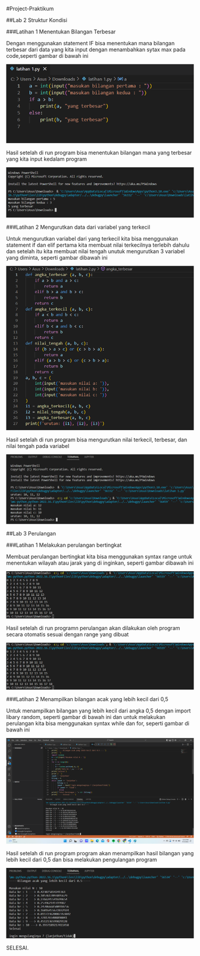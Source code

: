 #Project-Praktikum

##Lab 2 Struktur Kondisi

###Latihan 1 Menentukan Bilangan Terbesar

Dengan menggunakan statement IF bisa menentukan mana bilangan terbesar dari data yang kita input dengan menambahkan sytax max pada code,seperti gambar di bawah ini

![Gambar 1](gambar/1.png)<br>

Hasil setelah di run program bisa menentukan bilangan mana yang terbesar yang kita input kedalam program

![Gambar 2](gambar/2.png)<br>

###Latihan 2 Mengurutkan data dari variabel yang terkecil

Untuk mengurutkan variabel dari yang terkecil kita bisa menggunakan statement if dan elif pertama kita membuat nilai terkecilnya terlebih dahulu dan setelah itu kita membuat nilai tengah unutuk mengurutkan 3 variabel yang diminta, seperti gambar dibawah ini

![Gambar 3](gambar/3.png)<br>

Hasil setelah di run program bisa mengurutkan nilai terkecil, terbesar, dan nilai tengah pada variabel

![Gambar 4](gambar/4.png)<br>

##Lab 3 Perulangan

###Latihan 1 Melakukan perulangan bertingkat

Membuat perulangan bertingkat kita bisa menggunakan syntax range untuk menentukan wilayah atau jarak yang di inginkan, seperti gambar dibawah ini

![Gambar 5](gambar/5.png)<br>

Hasil setelah di run programn perulangan akan dilakukan oleh program secara otomatis sesuai dengan range yang dibuat

![Gambar 6](gambar/6.png)<br>

###Latihan 2 Menampilkan bilangan acak yang lebih kecil dari 0,5

Untuk menampilkan bilangan yang lebih kecil dari angka 0,5 dengan import libary random, seperti gambar di bawah ini dan untuk melakukan perulangan kita bisa menggunakan syntax while dan for, seperti gambar di bawah ini

![Gambar 7](gambar/7.png)<br>

Hasil setelah di run program program akan menampilkan hasil bilangan yang lebih kecil dari 0,5 dan bisa melakukan pengulangan program

![Gambar 8](gambar/8.png)<br>

SELESAI.